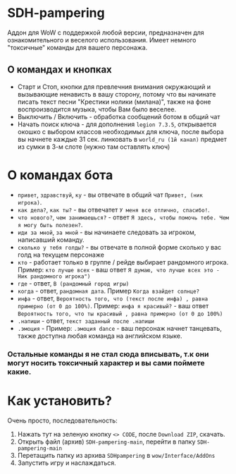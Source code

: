 # SDH-pampering
Аддон для WoW с поддержкой любой версии, предназначен для ознакомительного и веселого использования. Имеет немного "токсичные" команды для вашего персонажа.

## О командах и кнопках
- Старт и Стоп, кнопки для превлечния внимания окружающий и вызывающие ненависть в вашу сторону, потому что вы начинате писать текст песни "Крестики нолики (милана)", также на фоне воспроизводится музыка, чтобы Вам было веселее.
- Выключить / Включить - обработка сообщений ботом в общий чат
- Начать поиск ключа - для дополнения `legion 7.3.5`, открывается окошко с выбором классов необходимых для ключа, после выбора вы начнете каждые 31 сек. линковать в `world_ru (1й канал)` предмет из сумки в 3-м слоте (нужно там оставлять ключ)

# О командах бота
- `привет`, `здравствуй`, `ку` - вы отвечате в общий чат `Привет, (ник игрока)`.
- `как дела?`, `как ты?` - вы отвечатет `У меня все отлично, спасибо!`.
- `что нового?`, `чем занимаешься?` - ответ `Я здесь, чтобы помочь тебе. Чем я могу быть полезен?`.
- `иди за мной`, `за мной` - вы начинаете следовать за игроком, написавший команду.
- `сколько у тебя голды?` - вы отвечате в полной форме сколько у вас голд на текущем персонаже
- `кто` - работает только в группе / рейде выбирает рандомного игрока. Пример: `кто лучше всех` - ваш ответ `Я думаю, что лучше всех это - Ник рандомного игрока")`
- `где` - ответ, `В (рандомный город игры)`
- `когда` - ответ, `рандомная дата`. Пример `Когда взайдет солнце?`
- `инфа` - ответ, `Вероятность того, что (текст после инфа) , равна примерно (от 0 до 100%)`. Пример: `инфа я красивый?` - ваш ответ `Вероятность того, что ты красивый , равна примерно (от 0 до 100%)`
- `.напиши` - ответ, `текст заданный после .напиши`
- `.эмоция` - Пример: `.эмоция dance` - ваш персонаж начнет танцевать, также доступна любая команда на английском языке.


### Остальные команды я не стал сюда вписывать, т.к они могут носить токсичный характер и вы сами поймете какие.

# Как установить?
Очень просто, последовательность:
1. Нажать тут на зеленую кнопку `<> CODE`, после `Download ZIP`, скачать.
2. Открыть файл (архив) `SDH-pampering-main`, перейти в папку `SDH-pampering-main`
3. Перетащить папку из архива `SDHpampering` в `wow/Interface/AddOns`
4. Запустить игру и наслаждаться.
